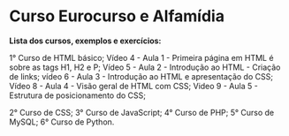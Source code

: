 # Curso Eurocurso e Alfamídia

**Lista dos cursos, exemplos e exercícios:**

1° Curso de HTML básico;
    Vídeo 4 - Aula 1 - Primeira página em HTML é sobre as tags H1, H2 e P;
    Vídeo 5 - Aula 2 - Introdução ao HTML - Criação de links;
    vídeo 6 - Aula 3 - Introdução ao HTML e apresentação do CSS;
    Vídeo 8 - Aula 4 - Visão geral de HTML com CSS;
    Video 9 - Aula 5 - Estrutura de posicionamento do CSS;

2° Curso de CSS;
3° Curso de JavaScript;
4° Curso de PHP;
5° Curso de MySQL;
6° Curso de Python.
